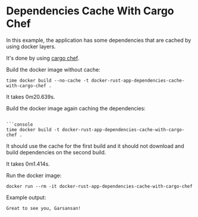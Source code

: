 # Dependencies Cache With Cargo Chef

In this example, the application has some dependencies that are cached by using docker layers.

It's done by using [cargo chef](https://github.com/LukeMathWalker/cargo-chef).

Build the docker image without cache:

```console
time docker build --no-cache -t docker-rust-app-dependencies-cache-with-cargo-chef .
```

It takes 0m20.639s.

Build the docker image again caching the dependencies:

```console

```console
time docker build -t docker-rust-app-dependencies-cache-with-cargo-chef .
```

It should use the cache for the first build and it should not download and build dependencies on the second build.

It takes 0m1.414s.

Run the docker image:

```console
docker run --rm -it docker-rust-app-dependencies-cache-with-cargo-chef
```

Example output:

```console
Great to see you, Garsansan!
```
